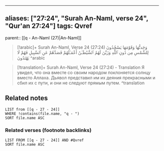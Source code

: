 
---
aliases: ["27:24", "Surah An-Naml, verse 24", "Qur'an 27:24"]
tags: Qvref
---

parent:: [[q - An-Naml (27)|An-Naml]]

> [!arabic]+ Surah An-Naml, Verse 24 (27:24)
> <span class="quran-arabic">وَجَدتُّهَا وَقَوْمَهَا يَسْجُدُونَ لِلشَّمْسِ مِن دُونِ ٱللَّهِ وَزَيَّنَ لَهُمُ ٱلشَّيْطَـٰنُ أَعْمَـٰلَهُمْ فَصَدَّهُمْ عَنِ ٱلسَّبِيلِ فَهُمْ لَا يَهْتَدُونَ</span>
^arabic

> [!translation]+ Surah An-Naml, Verse 24 (27:24) - Translation
> Я увидел, что она вместе со своим народом поклоняется солнцу вместо Аллаха. Дьявол представил им их деяния прекрасными и сбил их с пути, и они не следуют прямым путем.
^translation



## Related notes
```dataview
LIST from [[q - 27 - 24]]
WHERE !contains(file.name, "q - ")
SORT file.name ASC
```

### Related verses (footnote backlinks)
```dataview
LIST FROM [[q - 27 - 24]] AND #Qvref
SORT file.name ASC
```

